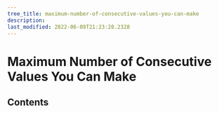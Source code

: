 ```yaml
---
tree_title: maximum-number-of-consecutive-values-you-can-make
description: 
last_modified: 2022-06-09T21:23:28.2328
---
```


# Maximum Number of Consecutive Values You Can Make

## Contents
